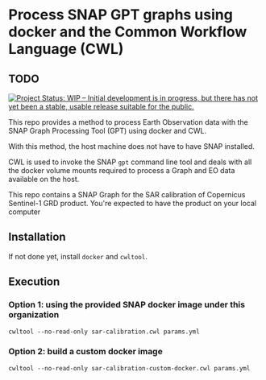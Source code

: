 # Process SNAP GPT graphs using docker and the Common Workflow Language (CWL)

## TODO

[![Project Status: WIP – Initial development is in progress, but there has not yet been a stable, usable release suitable for the public.](https://www.repostatus.org/badges/latest/wip.svg)](https://www.repostatus.org/#wip)

This repo provides a method to process Earth Observation data with the SNAP Graph Processing Tool (GPT) using docker and CWL.

With this method, the host machine does not have to have SNAP installed. 

CWL is used to invoke the SNAP `gpt` command line tool and deals with all the docker volume mounts required to process a Graph and EO data available on the host.

This repo contains a SNAP Graph for the SAR calibration of Copernicus Sentinel-1 GRD product. You're expected to have the product on your local computer

## Installation

If not done yet, install `docker` and `cwltool`.

## Execution

### Option 1: using the provided SNAP docker image under this organization

```console
cwltool --no-read-only sar-calibration.cwl params.yml
```

### Option 2: build a custom docker image 

```console
cwltool --no-read-only sar-calibration-custom-docker.cwl params.yml
```
